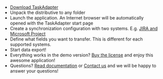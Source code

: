 * [Download TaskAdapter](/download)
* Unpack the distributive to any folder
* Launch the application. An Internet browser will be automatically opened with the TaskAdapter start page
* Create a synchronization configuration with two systems. E.g. [JIRA and Microsoft Project]()
* Define what fields you want to transfer. This is different for each supported systems.
* Start data export!
* Everything works in the demo version? [Buy the license](/buy) and enjoy this awesome application!
* Questions? [Read documentation](/docs) or [Contact us](/contacts) and we will be happy to answer your questions!




